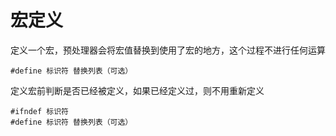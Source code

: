 # 宏定义  
定义一个宏，预处理器会将宏值替换到使用了宏的地方，这个过程不进行任何运算  
```
#define 标识符 替换列表（可选）
```
定义宏前判断是否已经被定义，如果已经定义过，则不用重新定义  
```
#ifndef 标识符
#define 标识符 替换列表（可选）
```